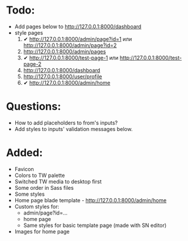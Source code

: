 
# Todo:
- Add pages below to http://127.0.0.1:8000/dashboard
- style pages
    1. &#10004; http://127.0.0.1:8000/admin/page?id=1 или http://127.0.0.1:8000/admin/page?id=2
    2. http://127.0.0.1:8000/admin/pages
    3. &#10004; http://127.0.0.1:8000/test-page-1 или http://127.0.0.1:8000/test-page-2
    4. http://127.0.0.1:8000/dashboard
    5. http://127.0.0.1:8000/user/profile
    6. &#10004; http://127.0.0.1:8000/admin/home

# Questions:
- How to add placeholders to from's inputs?
- Add styles to inputs' validation messages below.

# Added:
+ Favicon
+ Colors to TW palette
+ Switched TW media to desktop first
+ Some order in Sass files
+ Some styles
+ Home page blade template - http://127.0.0.1:8000/admin/home
+ Custom styles for:
    + admin/page?id=...
    + home page
    + Same styles for basic template page (made with SN editor)
+ Images for home page

